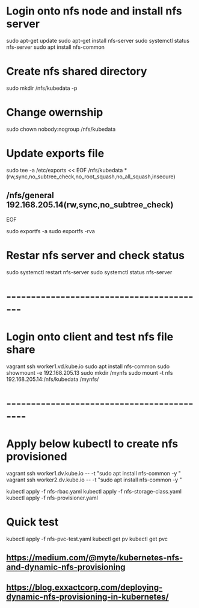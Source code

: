 # Login onto nfs node and install nfs server
sudo apt-get update
sudo apt-get install nfs-server 
sudo systemctl status nfs-server
sudo apt install nfs-common

# Create nfs shared directory
sudo mkdir /nfs/kubedata -p

# Change owernship
sudo chown nobody:nogroup /nfs/kubedata

# Update exports file
sudo tee -a /etc/exports << EOF
/nfs/kubedata    *(rw,sync,no_subtree_check,no_root_squash,no_all_squash,insecure)
## /nfs/general  192.168.205.14(rw,sync,no_subtree_check)
EOF

sudo exportfs -a
sudo exportfs -rva

# Restar nfs server and check status
sudo systemctl restart nfs-server
sudo systemctl status nfs-server
#

# -----------------------------------------
# Login onto client and test nfs file share
vagrant ssh worker1.vd.kube.io
sudo apt install nfs-common
sudo showmount -e 192.168.205.13
sudo mkdir /mynfs
sudo mount -t nfs 192.168.205.14:/nfs/kubedata /mynfs/
# ------------------------------------------


# Apply below kubectl to create nfs provisioned

vagrant ssh worker1.dv.kube.io -- -t "sudo apt install nfs-common -y "
vagrant ssh worker2.dv.kube.io -- -t "sudo apt install nfs-common -y "


kubectl apply -f nfs-rbac.yaml
kubectl apply -f nfs-storage-class.yaml
kubectl apply -f nfs-provisioner.yaml


# Quick test
kubectl apply -f nfs-pvc-test.yaml
kubectl get pv
kubectl get pvc 

## https://medium.com/@myte/kubernetes-nfs-and-dynamic-nfs-provisioning
## https://blog.exxactcorp.com/deploying-dynamic-nfs-provisioning-in-kubernetes/
